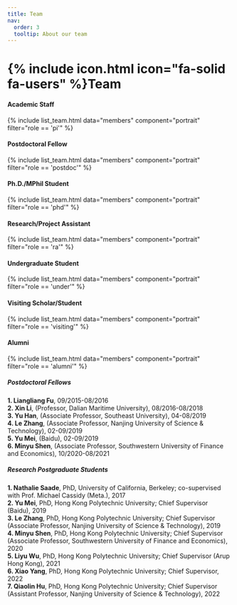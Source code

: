 ```yaml
---
title: Team
nav:
  order: 3
  tooltip: About our team
---
```


# {% include icon.html icon="fa-solid fa-users" %}Team


#### Academic Staff
{% include list_team.html data="members" component="portrait" filter="role == 'pi'"  %}
#### Postdoctoral Fellow
{% include list_team.html data="members" component="portrait" filter="role == 'postdoc'" %}
#### Ph.D./MPhil Student
{% include list_team.html data="members" component="portrait" filter="role == 'phd'" %}
#### Research/Project Assistant
{% include list_team.html data="members" component="portrait" filter="role == 'ra'" %}
#### Undergraduate Student
{% include list_team.html data="members" component="portrait" filter="role == 'under'" %}
#### Visiting Scholar/Student
{% include list_team.html data="members" component="portrait" filter="role == 'visiting'" %}
#### Alumni
{% include list_team.html data="members" component="portrait" filter="role == 'alumni'" %}
##### Postdoctoral Fellows
**1. Liangliang Fu**, 09/2015-08/2016  
**2. Xin Li**, (Professor, Dalian Maritime University), 08/2016-08/2018  
**3. Yu Han**, (Associate Professor, Southeast University), 04-08/2019  
**4. Le Zhang**, (Associate Professor, Nanjing University of Science & Technology), 02-09/2019  
**5. Yu Mei**, (Baidu), 02-09/2019  
**6. Minyu Shen**, (Associate Professor, Southwestern University of Finance and Economics), 10/2020-08/2021  

##### Research Postgraduate Students
**1. Nathalie Saade**, PhD, University of California, Berkeley; co-supervised with Prof. Michael Cassidy (Meta.), 2017  
**2. Yu Mei**, PhD, Hong Kong Polytechnic University; Chief Supervisor (Baidu), 2019  
**3. Le Zhang**, PhD, Hong Kong Polytechnic University; Chief Supervisor (Associate Professor, Nanjing University of Science & Technology), 2019  
**4. Minyu Shen**, PhD, Hong Kong Polytechnic University; Chief Supervisor (Associate Professor, Southwestern University of Finance and Economics), 2020  
**5. Liyu Wu**, PhD, Hong Kong Polytechnic University; Chief Supervisor (Arup Hong Kong), 2021  
**6. Xiao Yang**, PhD, Hong Kong Polytechnic University; Chief Supervisor, 2022  
**7. Qiaolin Hu**, PhD, Hong Kong Polytechnic University; Chief Supervisor (Assistant Professor, Nanjing University of Science & Technology), 2022  



